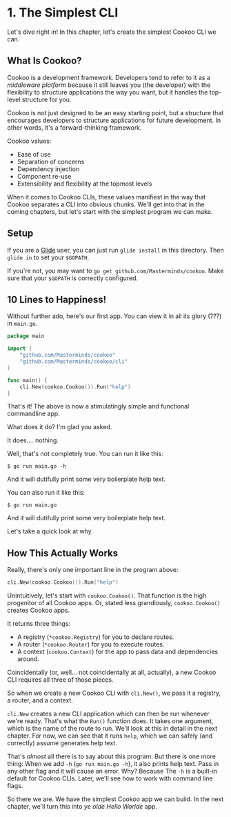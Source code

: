 # 1. The Simplest CLI

Let's dive right in! In this chapter, let's create the simplest Cookoo CLI we
can.

## What Is Cookoo?

Cookoo is a development framework. Developers tend to refer to it as a
*middleware platform* because it still leaves you (the developer) with
the flexibility to structure applications the way you want, but it
handles the top-level structure for you.

Cookoo is not just designed to be an easy starting point, but a
structure that encourages developers to structure applications for
future development. In other words, it's a forward-thinking framework.

Cookoo values:

- Ease of use
- Separation of concerns
- Dependency injection
- Component re-use
- Extensibility and flexibility at the topmost levels

When it comes to Cookoo CLIs, these values manifiest in the way that
Cookoo separates a CLI into obvious chunks. We'll get into that in the
coming chapters, but let's start with the simplest program we can make.

## Setup

If you are a [Glide](https://github.com/Masterminds/glide) user, you can
just run `glide install` in this directory. Then `glide in` to set your
`$GOPATH`.

If you're not, you may want to `go get github.com/Masterminds/cookoo`.
Make sure that your `$GOPATH` is correctly configured.

## 10 Lines to Happiness!

Without further ado, here's our first app. You can view it in all its
glory (???) in `main.go`.

```go
package main

import (
	"github.com/Masterminds/cookoo"
	"github.com/Masterminds/cookoo/cli"
)

func main() {
	cli.New(cookoo.Cookoo()).Run("help")
}
```

That's it! The above is now a stimulatingly simple and functional
commandline app.

What does it do? I'm glad you asked.

It does.... nothing.

Well, that's not completely true. You can run it like this:

```
$ go run main.go -h
```

And it will dutifully print some very boilerplate help text.

You can also run it like this:

```
$ go run main.go
```

And it will dutifully print some very boilerplate help text.

Let's take a quick look at why.

## How This Actually Works

Really, there's only one important line in the program above:

```go
cli.New(cookoo.Cookoo()).Run("help")
```

Unintuitively, let's start with `cookoo.Cookoo()`. That function is the
high progenitor of all Cookoo apps. Or, stated less grandiously,
`cookoo.Cookoo()` creates Cookoo apps.

It returns three things:

- A registry (`*cookoo.Registry`) for you to declare routes.
- A router (`*cookoo.Router`) for you to execute routes.
- A context (`cookoo.Context`) for the app to pass data and dependencies
  around.

Coincidentally (or, well... not coincidentally at all, actually), a new
Cookoo CLI requires all three of those pieces.

So when we create a new Cookoo CLI with `cli.New()`, we pass it a
registry, a router, and a context.

`cli.New` creates a new CLI application which can then be run whenever
we're ready. That's what the `Run()` function does. It takes one
argument, which is the name of the route to run. We'll look at this in
detail in the next chapter. For now, we can see that it runs `help`,
which we can safely (and correctly) assume generates help text.

That's *almost* all there is to say about this program. But there is one
more thing: When we add `-h` (`go run main.go -h`), it also prints help text.
Pass in any other flag and it will cause an error.  Why? Because The `-h` is a
built-in default for Cookoo CLIs. Later, we'll see how to work with
command line flags.

So there we are. We have the simplest Cookoo app we can build. In the
next chapter, we'll turn this into *ye olde Hello Worlde* app.
